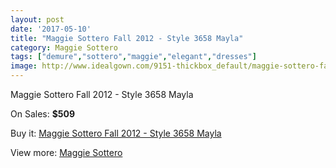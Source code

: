 ```yaml
---
layout: post
date: '2017-05-10'
title: "Maggie Sottero Fall 2012 - Style 3658 Mayla"
category: Maggie Sottero
tags: ["demure","sottero","maggie","elegant","dresses"]
image: http://www.idealgown.com/9151-thickbox_default/maggie-sottero-fall-2012-style-3658-mayla.jpg
---
```

Maggie Sottero Fall 2012 - Style 3658 Mayla

On Sales: **$509**
<a href="https://www.idealgown.com/en/maggie-sottero/3825-maggie-sottero-fall-2012-style-3658-mayla.html"><amp-img layout="responsive" width="600" height="600" src="//www.idealgown.com/9151-thickbox_default/maggie-sottero-fall-2012-style-3658-mayla.jpg" alt="Maggie Sottero Fall 2012 - Style 3658 Mayla 0" /></a>
<a href="https://www.idealgown.com/en/maggie-sottero/3825-maggie-sottero-fall-2012-style-3658-mayla.html"><amp-img layout="responsive" width="600" height="600" src="//www.idealgown.com/9154-thickbox_default/maggie-sottero-fall-2012-style-3658-mayla.jpg" alt="Maggie Sottero Fall 2012 - Style 3658 Mayla 1" /></a>
<a href="https://www.idealgown.com/en/maggie-sottero/3825-maggie-sottero-fall-2012-style-3658-mayla.html"><amp-img layout="responsive" width="600" height="600" src="//www.idealgown.com/9153-thickbox_default/maggie-sottero-fall-2012-style-3658-mayla.jpg" alt="Maggie Sottero Fall 2012 - Style 3658 Mayla 2" /></a>
<a href="https://www.idealgown.com/en/maggie-sottero/3825-maggie-sottero-fall-2012-style-3658-mayla.html"><amp-img layout="responsive" width="600" height="600" src="//www.idealgown.com/9152-thickbox_default/maggie-sottero-fall-2012-style-3658-mayla.jpg" alt="Maggie Sottero Fall 2012 - Style 3658 Mayla 3" /></a>

Buy it: [Maggie Sottero Fall 2012 - Style 3658 Mayla](https://www.idealgown.com/en/maggie-sottero/3825-maggie-sottero-fall-2012-style-3658-mayla.html "Maggie Sottero Fall 2012 - Style 3658 Mayla")

View more: [Maggie Sottero](https://www.idealgown.com/en/45-maggie-sottero "Maggie Sottero")